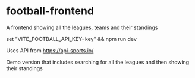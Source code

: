 # football-frontend
A frontend showing all the leagues, teams and their standings

set "VITE_FOOTBALL_API_KEY=key" && npm run dev

Uses API from https://api-sports.io/

Demo version that includes searching for all the leagues and then showing their standings
